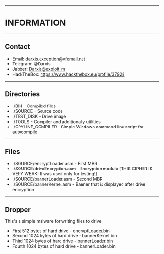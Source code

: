 ------------------
# INFORMATION #
------------------

##  Contact 
 * Email: darxis.exception@vfemail.net
 * Telegram: @Darxis
 * Jabber: Darxis@exploit.im
 * HackTheBox: https://www.hackthebox.eu/profile/37928
------------------

## Directories
+ ./BIN - Compiled files
+ ./SOURCE - Source code
+ ./TEST_DISK - Drive image
+ ./TOOLS - Compiler and additionally utilities
+ ./CRYLINE_COMPILER - Simple Windows command line script for autocompile
------------------

## Files
- ./SOURCE/encryptLoader.asm - First MBR
- ./SOURCE/driveEncryption.asm - Encryption module [THIS CIPHER IS VERY WEAK! It was used only for testing!]
- ./SOURCE/bannerLoader.asm - Second MBR
- ./SOURCE/bannerKernel.asm - Banner that is displayed after drive encryption
------------------

## Dropper
This's a simple malware for writing files to drive.
* First 512 bytes of hard drive - encryptLoader.bin
* Second 1024 bytes of hard drive - bannerKernel.bin
* Third 1024 bytes of hard drive - bannerLoader.bin
* Fourth 1024 bytes of hard drive - bannerLoader.bin
